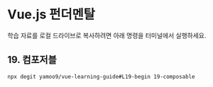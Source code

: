 # Vue.js 펀더멘탈

학습 자료를 로컬 드라이브로 복사하려면 아래 명령을 터미널에서 실행하세요.

## 19. 컴포저블

```sh
npx degit yamoo9/vue-learning-guide#L19-begin 19-composable
```